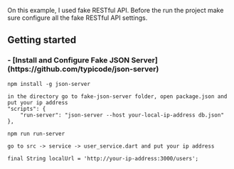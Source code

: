 On this example, I used fake RESTful API. Before the run the project make sure configure all the fake RESTful API settings. 
  
  <h2>Getting started </h2>
	<h3>- [Install and Configure Fake JSON Server] (https://github.com/typicode/json-server)</h3>

	npm install -g json-server 
			
	in the directory go to fake-json-server folder, open package.json and put your ip address
	"scripts": {
		"run-server": "json-server --host your-local-ip-address db.json"
	}, 
			
	npm run run-server 
	
	go to src -> service -> user_service.dart and put your ip address
	
	final String localUrl = 'http://your-ip-address:3000/users'; 
